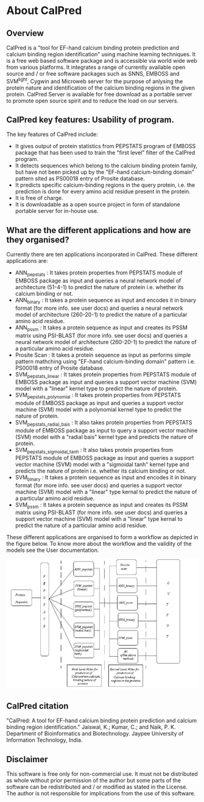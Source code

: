 # About CalPred

## Overview
 
CalPred is a "tool for EF-hand calcium binding protein prediction and calcium binding region identification" using machine learning techniques. It is a free web based software package and is accessible via world wide web from various platforms. It integrates a range of currently available open source and / or free software packages such as SNNS, EMBOSS and SVM<sup>light</sup>, Cygwin and Microweb server for the purpose of anlysing the protein nature and identification of the calcium binding regions in the given protein. CalPred Server is available for free download as a portable server to promote open source spirit and to reduce the load on our servers.


## CalPred key features: Usability of program.

The key features of CalPred include:

- It gives output of protein statistics from PEPSTATS program of EMBOSS package that has been used to train the "first level" filter of the CalPred program. 
- It detects sequences which belong to the calcium binding protein family, but have not been picked up by the "EF-hand calcium-binding domain" pattern sited as PS00018 entry of Prosite database. 
- It predicts specific calcium-binding regions in the query protein, i.e. the prediction is done for every amino acid residue present in the protein. 
- It is free of charge. 
- It is downloadable as a open source project in form of standalone portable server for in-house use.

## What are the different applications and how are they organised?

Currently there are ten applications incorporated in CalPred. These different applications are: 

- ANN<sub>pepstats</sub> : It takes protein properties from PEPSTATS module of EMBOSS package as input and queries a neural network model of architecture (51-4-1) to predict the nature of protein i.e. whether its calcium binding or not.
- ANN<sub>binary</sub> : It takes a protein sequence as input and encodes it in binary format (for more info. see user docs) and queries a neural network model of architecture (260-20-1) to predict the nature of a particular amino acid residue.
- ANN<sub>pssm</sub> : It takes a protein sequence as input and creates its PSSM matrix using PSI-BLAST (for more info. see user docs) and queries a neural network model of architecture (260-20-1) to predict the nature of a particular amino acid residue.
- Prosite Scan : It takes a protein sequence as input as performs simple pattern mathching using "EF-hand calcium-binding domain" pattern i.e. PS00018 entry of Prosite database.
 - SVM<sub>pepstats_linear</sub> : It takes protein properties from PEPSTATS module of EMBOSS package as input and queries a support vector machine (SVM) model with a "linear" kernel type to predict the nature of protein.
 - SVM<sub>pepstats_polynomial</sub> : It takes protein properties from PEPSTATS module of EMBOSS package as input and queries a support vector machine (SVM) model with a polynomial kernel type to predict the nature of protein.
 - SVM<sub>pepstats_radial_bais</sub> : It also takes protein properties from PEPSTATS module of EMBOSS package as input to query a support vector machine (SVM) model with a "radial bais" kernel type and predicts the nature of protein.
 - SVM<sub>pepstats_sigmoidal_tanh</sub> : It also takes protein properties from PEPSTATS module of EMBOSS package as input and queries a support vector machine (SVM) model with a "sigmoidal tanh" kernel type and predicts the nature of protein i.e. whether its calcium binding or not.
 - SVM<sub>binary</sub> : It takes a protein sequence as input and encodes it in binary format (for more info. see user docs) and queries a support vector machine (SVM) model with a "linear" type kernal to predict the nature of a particular amino acid residue.
 - SVM<sub>pssm</sub> : It takes a protein sequence as input and creates its PSSM matrix using PSI-BLAST (for more info. see user docs) and queries a support vector machine (SVM) model with a "linear" type kernal to predict the nature of a particular amino acid residue.

These different applications are organised to form a workflow as depicted in the figure below. To know more about the workflow and the validity of the models see the User documentation. 

![Calpred workflow](/images/model.JPG)

## CalPred citation

"CalPred: A tool for EF-hand calcium binding protein prediction and calcium binding region identification." Jaiswal, K.; Kumar, C.; and Naik, P. K. Department of Bioinformatics and Biotechnology. Jaypee University of Information Technology, India. 

## Disclaimer

This software is free only for non-commercial use. It must not be distributed as whole without prior permission of the author but some parts of the software can be redistributed and / or modified as stated in the License. The author is not responsible for implications from the use of this software.

